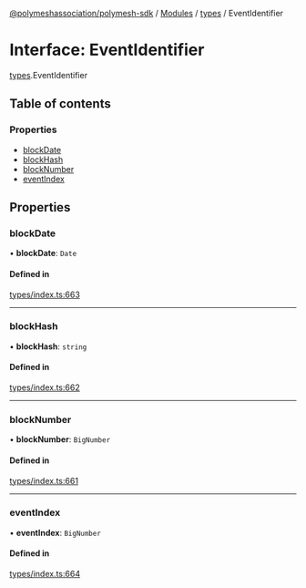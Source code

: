 [@polymeshassociation/polymesh-sdk](../README.md) / [Modules](../modules.md) / [types](../modules/types.md) / EventIdentifier

# Interface: EventIdentifier

[types](../modules/types.md).EventIdentifier

## Table of contents

### Properties

- [blockDate](types.EventIdentifier.md#blockdate)
- [blockHash](types.EventIdentifier.md#blockhash)
- [blockNumber](types.EventIdentifier.md#blocknumber)
- [eventIndex](types.EventIdentifier.md#eventindex)

## Properties

### blockDate

• **blockDate**: `Date`

#### Defined in

[types/index.ts:663](https://github.com/PolymathNetwork/polymesh-sdk/blob/31dfa0dc/src/types/index.ts#L663)

___

### blockHash

• **blockHash**: `string`

#### Defined in

[types/index.ts:662](https://github.com/PolymathNetwork/polymesh-sdk/blob/31dfa0dc/src/types/index.ts#L662)

___

### blockNumber

• **blockNumber**: `BigNumber`

#### Defined in

[types/index.ts:661](https://github.com/PolymathNetwork/polymesh-sdk/blob/31dfa0dc/src/types/index.ts#L661)

___

### eventIndex

• **eventIndex**: `BigNumber`

#### Defined in

[types/index.ts:664](https://github.com/PolymathNetwork/polymesh-sdk/blob/31dfa0dc/src/types/index.ts#L664)
